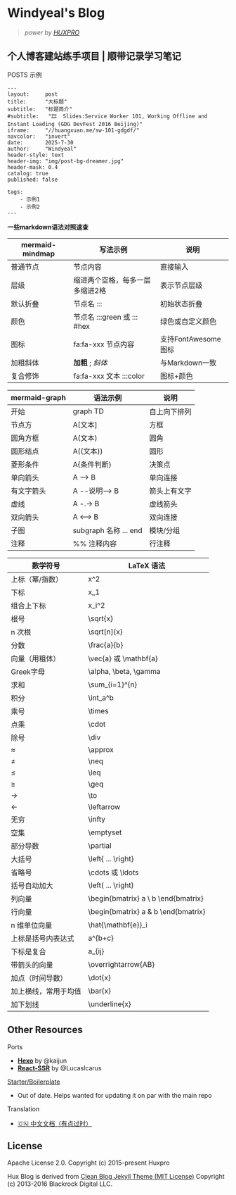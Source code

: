 # Windyeal's Blog


> *power by [HUXPRO](https://huangxuan.me)*


## 个人博客建站练手项目 | 顺带记录学习笔记


POSTS 示例

```
---
layout:     post
title:      "大标题"
subtitle:   "标题简介"
#subtitle:   "🎞  Slides:Service Worker 101, Working Offline and Instant Loading (GDG DevFest 2016 Beijing)"
iframe:     "//huangxuan.me/sw-101-gdgdf/"
navcolor:   "invert"
date:       2025-7-30
author:     "Windyeal"
header-style: text
header-img: "img/post-bg-dreamer.jpg"
header-mask: 0.4
catalog: true
published: false

tags:
    - 示例1
    - 示例2
---
```

**一些markdown语法对照速查**

|mermaid-mindmap|写法示例|说明|
|---|---|---|
|普通节点|节点内容|直接输入|
|层级|缩进两个空格，每多一层多缩进2格|表示节点层级|
|默认折叠|节点名 :::|初始状态折叠|
|颜色|节点名 :::green 或 ::: #hex|绿色或自定义颜色|
|图标|fa:fa-xxx 节点内容|支持FontAwesome图标|
|加粗斜体|**加粗** ; *斜体*|与Markdown一致|
|复合修饰|fa:fa-xxx 文本 :::color|图标+颜色|

|mermaid-graph|语法示例|说明|
|---|---|---|
|开始|graph TD|自上向下排列|
|节点方	|A[文本]	|方框|
|圆角方框	|A(文本)	|圆角|
|圆形结点	|A((文本))	|圆形|
|菱形条件	|A{条件判断}	|决策点|
|单向箭头	|A --> B	|单向连接|
|有文字箭头	|A --说明--> B	|箭头上有文字|
|虚线	|A -.-> B	|虚线箭头|
|双向箭头	|A <--> B	|双向连接|
|子图	|subgraph 名称 ... end	|模块/分组|
|注释	|%% 注释内容	|行注释|

|数学符号|LaTeX 语法|
|---|---|
|上标（幂/指数）|	x^2	|
|下标|	x_1	|
|组合上下标|	x_i^2	|
|根号|	\sqrt{x}	|
|n 次根|	\sqrt[n]{x}	|
|分数|	\frac{a}{b}	|
|向量（用粗体）|	\vec{a} 或 \mathbf{a}|
|Greek字母|	\alpha, \beta, \gamma	|
|求和|	\sum_{i=1}^{n}	|
|积分|	\int_a^b	|
|乘号|	\times	|
|点乘|	\cdot	|
|除号|	\div	|
|≈|	\approx	|
|≠|	\neq	|
|≤|	\leq	|
|≥|	\geq|	
|→|	\to	|
|←|	\leftarrow	|
|无穷|	\infty	|
|空集|	\emptyset	|
|部分导数|	\partial	|
|大括号|	\left\{ ... \right\}	|
|省略号|	\cdots 或 \ldots |
|括号自动加大|	\left( ... \right)|
|列向量|	\begin{bmatrix} a \\ b \end{bmatrix}	|
|行向量|	\begin{bmatrix} a & b \end{bmatrix}	|
|n 维单位向量|	\hat{\mathbf{e}}_i	|
|上标是括号内表达式|a^{b+c}|
|下标是复合 |a_{ij}	|
|带箭头的向量|\overrightarrow{AB}|
|加点（时间导数）|\dot{x}|	
|加上横线，常用于均值|\bar{x}	|
|加下划线 |\underline{x}|

Other Resources
---------------

Ports
- [**Hexo**](https://github.com/Kaijun/hexo-theme-huxblog) by @kaijun
- [**React-SSR**](https://github.com/LucasIcarus/huxpro.github.io/tree/ssr) by @LucasIcarus

[Starter/Boilerplate](https://github.com/huxpro/huxblog-boilerplate)
- Out of date. Helps wanted for updating it on par with the main repo

Translation
- [🇨🇳  中文文档（有点过时）](https://github.com/Huxpro/huxpro.github.io/blob/master/_doc/README.zh.md)


License
-------

Apache License 2.0.
Copyright (c) 2015-present Huxpro

Hux Blog is derived from [Clean Blog Jekyll Theme (MIT License)](https://github.com/BlackrockDigital/startbootstrap-clean-blog-jekyll/)
Copyright (c) 2013-2016 Blackrock Digital LLC.
